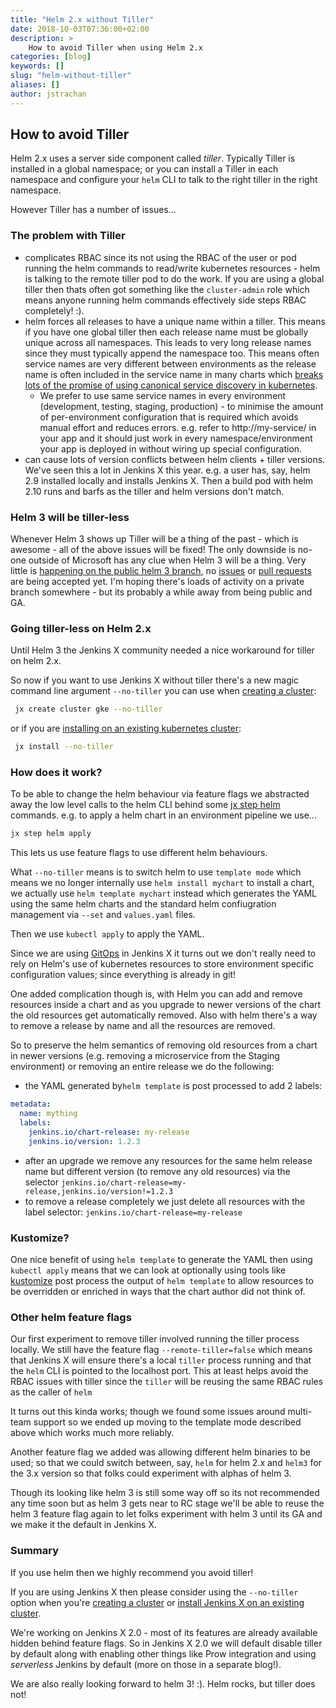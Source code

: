 ```yaml
---
title: "Helm 2.x without Tiller"
date: 2018-10-03T07:36:00+02:00
description: >
    How to avoid Tiller when using Helm 2.x
categories: [blog]
keywords: []
slug: "helm-without-tiller"
aliases: []
author: jstrachan
---
```


## How to avoid Tiller

Helm 2.x uses a server side component called _tiller_. Typically Tiller is installed in a global namespace; or you can install a Tiller in each namespace and configure your `helm` CLI to talk to the right tiller in the right namespace.

However Tiller has a number of issues...

### The problem with Tiller

* complicates RBAC since its not using the RBAC of the user or pod running the helm commands to read/write kubernetes resources - helm is talking to the remote tiller pod to do the work. If you are using a global tiller then thats often got something like the `cluster-admin` role which means anyone running helm commands effectively side steps RBAC completely! :).
* helm forces all releases to have a unique name within a tiller. This means if you have one global tiller then each release name must be globally unique across all namespaces. This leads to very long release names since they must typically append the namespace too. This means often service names are very different between environments as the release name is often included in the service name in many charts which [breaks lots of the promise of using canonical service discovery in kubernetes](https://kubernetes.io/docs/concepts/services-networking/service/#discovering-services).
  * We prefer to use same service names in every environment (development, testing, staging, production) - to minimise the amount of per-environment configuration that is required which avoids manual effort and reduces errors. e.g. refer to http://my-service/ in your app and it should just work in every namespace/environment your app is deployed in without wiring up special configuration.
* can cause lots of version conflicts between helm clients + tiller versions. We've seen this a lot in Jenkins X this year. e.g. a user has, say, helm 2.9 installed locally and installs Jenkins X. Then a build pod with helm 2.10 runs and barfs as the tiller and helm versions don't match.

### Helm 3 will be tiller-less

Whenever Helm 3 shows up Tiller will be a thing of the past - which is awesome - all of the above issues will be fixed! The only downside is no-one outside of Microsoft has any clue when Helm 3 will be a thing. Very little is [happening on the public helm 3 branch](https://github.com/helm/helm/tree/dev-v3), no [issues](https://github.com/helm/helm/issues/4255) or [pull requests](https://github.com/helm/helm/pull/4257) are being accepted yet. I'm hoping there's loads of activity on a private branch somewhere - but its probably a while away from being public and GA.

### Going tiller-less on Helm 2.x

Until Helm 3 the Jenkins X community needed a nice workaround for tiller on helm 2.x.

So now if you want to use Jenkins X without tiller there's a new magic command line argument `--no-tiller` you can use when [creating a cluster](/getting-started/create-cluster/):

```sh
 jx create cluster gke --no-tiller
```

or if you are [installing on an existing kubernetes cluster](/docs/managing/tasks/install-on-cluster/):

```sh
 jx install --no-tiller
```

### How does it work?

To be able to change the helm behaviour via feature flags we abstracted away the low level calls to the helm CLI behind some [jx step helm](/commands/jx_step_helm/) commands. e.g. to apply a helm chart in an environment pipeline we use...

```sh
jx step helm apply
```

This lets us use feature flags to use different helm behaviours.

What `--no-tiller`  means is to switch helm to use `template mode` which means we no longer internally use `helm install mychart` to install a chart, we actually use `helm template mychart` instead which generates the YAML using the same helm charts and the standard helm confiugration management via `--set` and `values.yaml` files.

Then we use `kubectl apply` to apply the YAML.

Since we are using [GitOps](/about/features/#promotion) in Jenkins X it turns out we don't really need to rely on Helm's use of kubernetes resources to store environment specific configuration values; since everything is already in git!

One added complication though is, with Helm you can add and remove resources inside a chart and as you upgrade to newer versions of the chart the old resources get automatically removed. Also with helm there's a way to remove a release by name and all the resources are removed.

So to preserve the helm semantics of removing old resources from a chart in newer versions (e.g. removing a microservice from the Staging environment) or removing an entire release we do the following:

* the YAML generated by`helm template` is post processed to add 2 labels:

```yaml
metadata:
  name: mything
  labels:
    jenkins.io/chart-release: my-release
    jenkins.io/version: 1.2.3
```
* after an upgrade we remove any resources for the same helm release name but different version (to remove any old resources) via the selector `jenkins.io/chart-release=my-release,jenkins.io/version!=1.2.3`
* to remove a release completely we just delete all resources with the label selector: `jenkins.io/chart-release=my-release`

### Kustomize?

One nice benefit of using `helm template` to generate the YAML then using `kubectl apply` means that we can look at optionally using tools like [kustomize](https://github.com/kubernetes-sigs/kustomize) post process the output of `helm template` to allow resources to be overridden or enriched in ways that the chart author did not think of.


### Other helm feature flags

Our first experiment to remove tiller involved running the tiller process locally. We still have the feature flag `--remote-tiller=false` which means that Jenkins X will ensure there's a local `tiller` process running and that the `helm` CLI is pointed to the localhost port. This at least helps avoid the RBAC issues with tiller since the `tiller` will be reusing the same RBAC rules as the caller of `helm`

It turns out this kinda works; though we found some issues around multi-team support so we ended up moving to the template mode described above which works much more reliably.

Another feature flag we added was allowing different helm binaries to be used; so that we could switch between, say, `helm` for helm 2.x and `helm3` for the 3.x version so that folks could experiment with alphas of helm 3.

Though its looking like helm 3 is still some way off so its not recommended any time soon but as helm 3 gets near to RC stage we'll be able to reuse the helm 3 feature flag again to let folks experiment with helm 3 until its GA and we make it the default in Jenkins X.


### Summary

If you use helm then we highly recommend you avoid tiller!

If you are using Jenkins X then please consider using the `--no-tiller`  option when you're [creating a cluster](/getting-started/create-cluster/) or [install Jenkins X on an existing cluster](/docs/managing/tasks/install-on-cluster/).

We're working  on Jenkins X 2.0 - most of its features are already available hidden behind feature flags. So in Jenkins X 2.0 we will default disable tiller by default along with enabling other things like Prow integration and using _serverless_ Jenkins by default (more on those in a separate blog!).

We are also really looking forward to helm 3! :). Helm rocks, but tiller does not!

